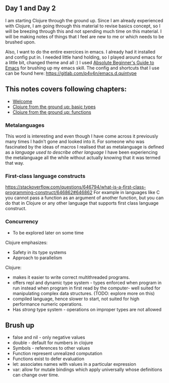 ## Day 1 and Day 2

I am starting Clojure through the ground up. Since I am already experienced with Clojure, I am going through this material to revise basics concept, so I will be breezing through this and not spending much time on this material. I will be making notes of things that I feel are new to me or which needs to be brushed upon.

Also, I want to do the entire exercices in emacs. I already had it installed and config put in. I needed little hand holding, so I played around emacs for a little bit, changed theme and all :)
I used [Absolute Beginner's Guide to Emacs](http://www.jesshamrick.com/2012/09/10/absolute-beginners-guide-to-emacs/) for brushing up my emacs skill.
The config and shortcuts that I use can be found here: https://gitlab.com/p4v4n/emacs.d.quintype

## This notes covers following chapters:
- [Welcome](https://aphyr.com/posts/301-clojure-from-the-ground-up-welcome)
- [Clojure from the ground up: basic types](https://aphyr.com/posts/302-clojure-from-the-ground-up-basic-types)
- [Clojure from the ground up: functions](https://aphyr.com/posts/303-clojure-from-the-ground-up-functions)

### Metalanguages
This word is interesting and even though I have come across it previously many times I hadn't gone and looked into it. For someone who was fascinated by the ideas of macros I realised that as metalanguage is defined as a *language used to describe other language* I have been experiencing the metalanguage all the while without actually knowing that it was termed that way.

### First-class language constructs
https://stackoverflow.com/questions/646794/what-is-a-first-class-programming-construct/646862#646862
For example in languages like C you cannot pass a function as an argument of another function, but you can do that in Clojure or any other language that supports first class language construct. 

### Concurrency
- To be explored later on some time

Clojure emphasizes:
- Safety in its type systems
- Approach to parallelism

Clojure:
- makes it easier to write correct multithreaded programs.
- offers repl and dynamic type system - types enforced when program in run instead when program in first read by the computer- well suited for manipulating complex data structures. (TODO: explore more on this)
- compiled language, hence slower to start, not suited for high performance numeric operations.
- Has *strong* type system - operations on improper types are not allowed


## Brush up
- false and nil - only negative values
- double - default for numbers in clojure
- Symbols - references to other values
- Function represent unrealized computation
- Functions exist to defer evaluation
- let: associates names with values in a particular expression
- var: allow for mutale bindings which apply universally whose definitions can change over time. 

